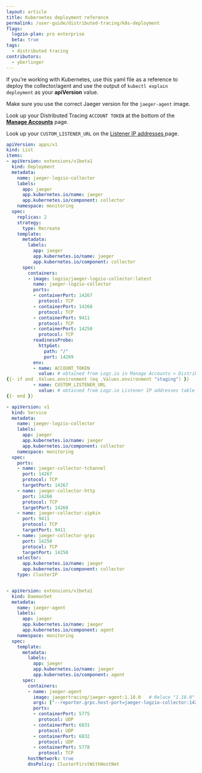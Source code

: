 ```yaml
---
layout: article
title: Kubernetes deployment reference
permalink: /user-guide/distributed-tracing/k8s-deployment
flags:
  logzio-plan: pro enterprise
  beta: true 
tags:
  - distributed tracing
contributors:
  - yberlinger   
---
```

If you’re working with Kubernetes, use this yaml file as a reference to deploy the collector/agent and use the output of `kubectl explain deployment` as your **apiVersion** value.

Make sure you use the correct Jaeger version for the `jaeger-agent` image. 

Look up your Distributed Tracing `ACCOUNT TOKEN` at the bottom of the <a href="https://app.logz.io/#/dashboard/settings/manage-accounts" target ="_blank"> **Manage Accounts**</a> page. 

Look up your `CUSTOM_LISTENER_URL` on the <a href="/user-guide/log-shipping/listener-ip-addresses.html" target ="_blank"> Listener IP addresses </a>page.


```yaml
apiVersion: apps/v1
kind: List
items:
- apiVersion: extensions/v1beta1
  kind: Deployment
  metadata:
    name: jaeger-logzio-collector
    labels:
      app: jaeger
      app.kubernetes.io/name: jaeger
      app.kubernetes.io/component: collector
    namespace: monitoring
  spec:
    replicas: 2
    strategy:
      type: Recreate
    template:
      metadata:
        labels:
          app: jaeger
          app.kubernetes.io/name: jaeger
          app.kubernetes.io/component: collector
      spec:
        containers:
        - image: logzio/jaeger-logzio-collector:latest  
          name: jaeger-logzio-collector
          ports:
          - containerPort: 14267
            protocol: TCP
          - containerPort: 14268
            protocol: TCP
          - containerPort: 9411
            protocol: TCP
          - containerPort: 14250
            protocol: TCP
          readinessProbe:
            httpGet:
              path: "/"
              port: 14269
          env:
          - name: ACCOUNT_TOKEN 
            value: # obtained from Logz.io in Manage Accounts > Distributed Tracing
{{- if and .Values.environment (eq .Values.environment "staging") }}
          - name: CUSTOM_LISTENER_URL 
            value: # obtained from Logz.io Listener IP addresses table
{{- end }}

- apiVersion: v1
  kind: Service
  metadata:
    name: jaeger-logzio-collector
    labels:
      app: jaeger
      app.kubernetes.io/name: jaeger
      app.kubernetes.io/component: collector
    namespace: monitoring
  spec:
    ports:
    - name: jaeger-collector-tchannel
      port: 14267
      protocol: TCP
      targetPort: 14267
    - name: jaeger-collector-http
      port: 14268
      protocol: TCP
      targetPort: 14268
    - name: jaeger-collector-zipkin
      port: 9411
      protocol: TCP
      targetPort: 9411
    - name: jaeger-collector-grpc
      port: 14250
      protocol: TCP
      targetPort: 14250
    selector:
      app.kubernetes.io/name: jaeger
      app.kubernetes.io/component: collector
    type: ClusterIP


- apiVersion: extensions/v1beta1
  kind: DaemonSet
  metadata:
    name: jaeger-agent
    labels:
      app: jaeger
      app.kubernetes.io/name: jaeger
      app.kubernetes.io/component: agent
    namespace: monitoring
  spec:
    template:
      metadata:
        labels:
          app: jaeger
          app.kubernetes.io/name: jaeger
          app.kubernetes.io/component: agent
      spec:
        containers:
        - name: jaeger-agent
          image: jaegertracing/jaeger-agent:1.18.0   # Relace "1.18.0" with the latest Jaeger version
          args: ["--reporter.grpc.host-port=jaeger-logzio-collector:14250"]
          ports:
          - containerPort: 5775
            protocol: UDP
          - containerPort: 6831
            protocol: UDP
          - containerPort: 6832
            protocol: UDP
          - containerPort: 5778
            protocol: TCP
        hostNetwork: true
        dnsPolicy: ClusterFirstWithHostNet
``` 